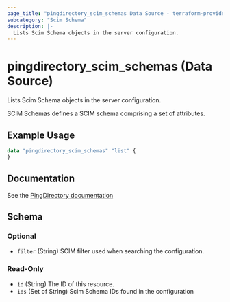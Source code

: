 ```yaml
---
page_title: "pingdirectory_scim_schemas Data Source - terraform-provider-pingdirectory"
subcategory: "Scim Schema"
description: |-
  Lists Scim Schema objects in the server configuration.
---
```


# pingdirectory_scim_schemas (Data Source)

Lists Scim Schema objects in the server configuration.

SCIM Schemas defines a SCIM schema comprising a set of attributes.

## Example Usage

```terraform
data "pingdirectory_scim_schemas" "list" {
}
```

## Documentation
See the [PingDirectory documentation](https://docs.pingidentity.com/r/en-us/pingdirectory-93/pd_proxy_config_ldap_mapped_scim_resource_type)

<!-- schema generated by tfplugindocs -->
## Schema

### Optional

- `filter` (String) SCIM filter used when searching the configuration.

### Read-Only

- `id` (String) The ID of this resource.
- `ids` (Set of String) Scim Schema IDs found in the configuration

